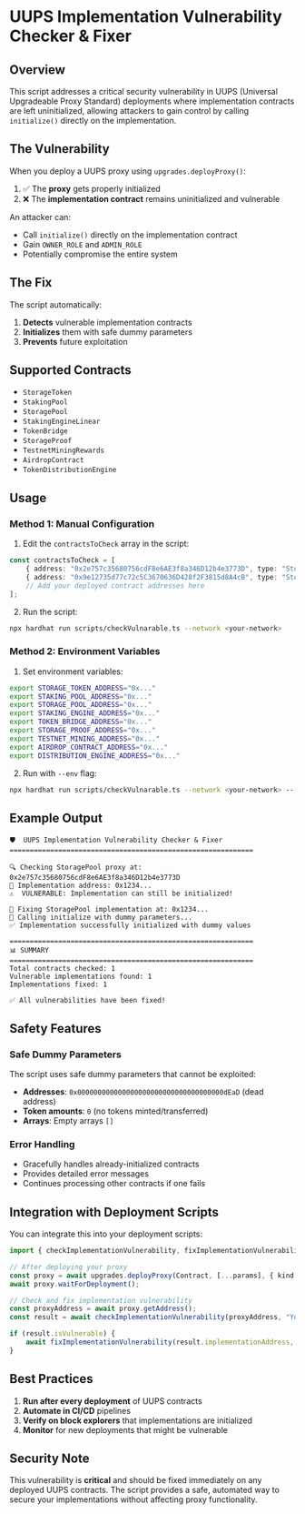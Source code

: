 # UUPS Implementation Vulnerability Checker & Fixer

## Overview

This script addresses a critical security vulnerability in UUPS (Universal Upgradeable Proxy Standard) deployments where implementation contracts are left uninitialized, allowing attackers to gain control by calling `initialize()` directly on the implementation.

## The Vulnerability

When you deploy a UUPS proxy using `upgrades.deployProxy()`:

1. ✅ The **proxy** gets properly initialized
2. ❌ The **implementation contract** remains uninitialized and vulnerable

An attacker can:
- Call `initialize()` directly on the implementation contract
- Gain `OWNER_ROLE` and `ADMIN_ROLE` 
- Potentially compromise the entire system

## The Fix

The script automatically:
1. **Detects** vulnerable implementation contracts
2. **Initializes** them with safe dummy parameters
3. **Prevents** future exploitation

## Supported Contracts

- `StorageToken`
- `StakingPool`
- `StoragePool`
- `StakingEngineLinear`
- `TokenBridge`
- `StorageProof`
- `TestnetMiningRewards`
- `AirdropContract`
- `TokenDistributionEngine`

## Usage

### Method 1: Manual Configuration

1. Edit the `contractsToCheck` array in the script:

```typescript
const contractsToCheck = [
    { address: "0x2e757c35680756cdF8e6AE3f8a346D12b4e3773D", type: "StoragePool" },
    { address: "0x9e12735d77c72c5C3670636D428f2F3815d8A4cB", type: "StorageToken" },
    // Add your deployed contract addresses here
];
```

2. Run the script:

```bash
npx hardhat run scripts/checkVulnarable.ts --network <your-network>
```

### Method 2: Environment Variables

1. Set environment variables:

```bash
export STORAGE_TOKEN_ADDRESS="0x..."
export STAKING_POOL_ADDRESS="0x..."
export STORAGE_POOL_ADDRESS="0x..."
export STAKING_ENGINE_ADDRESS="0x..."
export TOKEN_BRIDGE_ADDRESS="0x..."
export STORAGE_PROOF_ADDRESS="0x..."
export TESTNET_MINING_ADDRESS="0x..."
export AIRDROP_CONTRACT_ADDRESS="0x..."
export DISTRIBUTION_ENGINE_ADDRESS="0x..."
```

2. Run with `--env` flag:

```bash
npx hardhat run scripts/checkVulnarable.ts --network <your-network> -- --env
```

## Example Output

```
🛡️  UUPS Implementation Vulnerability Checker & Fixer
============================================================

🔍 Checking StoragePool proxy at: 0x2e757c35680756cdF8e6AE3f8a346D12b4e3773D
📍 Implementation address: 0x1234...
⚠️  VULNERABLE: Implementation can still be initialized!

🔧 Fixing StoragePool implementation at: 0x1234...
📝 Calling initialize with dummy parameters...
✅ Implementation successfully initialized with dummy values

============================================================
📊 SUMMARY
============================================================
Total contracts checked: 1
Vulnerable implementations found: 1
Implementations fixed: 1

✅ All vulnerabilities have been fixed!
```

## Safety Features

### Safe Dummy Parameters

The script uses safe dummy parameters that cannot be exploited:

- **Addresses**: `0x000000000000000000000000000000000000dEaD` (dead address)
- **Token amounts**: `0` (no tokens minted/transferred)
- **Arrays**: Empty arrays `[]`

### Error Handling

- Gracefully handles already-initialized contracts
- Provides detailed error messages
- Continues processing other contracts if one fails

## Integration with Deployment Scripts

You can integrate this into your deployment scripts:

```typescript
import { checkImplementationVulnerability, fixImplementationVulnerability } from './checkVulnarable';

// After deploying your proxy
const proxy = await upgrades.deployProxy(Contract, [...params], { kind: 'uups' });
await proxy.waitForDeployment();

// Check and fix implementation vulnerability
const proxyAddress = await proxy.getAddress();
const result = await checkImplementationVulnerability(proxyAddress, "YourContract");

if (result.isVulnerable) {
    await fixImplementationVulnerability(result.implementationAddress, "YourContract");
}
```

## Best Practices

1. **Run after every deployment** of UUPS contracts
2. **Automate in CI/CD** pipelines
3. **Verify on block explorers** that implementations are initialized
4. **Monitor** for new deployments that might be vulnerable

## Security Note

This vulnerability is **critical** and should be fixed immediately on any deployed UUPS contracts. The script provides a safe, automated way to secure your implementations without affecting proxy functionality.

